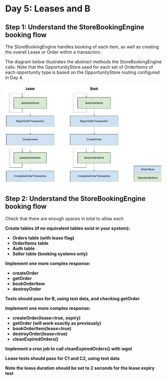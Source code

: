 # Day 5: Leases and B

## Step 1: Understand the StoreBookingEngine booking flow

The StoreBookingEngine handles booking of each item, as well as creating the overall Lease or Order within a transaction.

The diagram below illustrates the abstract methods the StoreBookingEngine calls. Note that the OpportunityStore used for each set of OrderItems of each opportunity type is based on the  OpportunityStore routing configured in Day 4.

![Methods called by the StoreBookingEngine](../../.gitbook/assets/openactive-tooling-flows.png)

## Step **2**: Understand the StoreBookingEngine booking flow

Check that there are enough spaces in total to allow each



**Create tables \(if no equivalent tables exist in your system\):**

* **Orders table \(with lease flag\)**
* **OrderItems table**
* **Auth table**
* **Seller table \(booking systems only\)**

**Implement one more complex response:**

* **createOrder**
* **getOrder**
* **bookOrderItem**
* **destroyOrder**

**Tests should pass for B, using test data, and checking getOrder**  


**Implement one more complex response:**

* **createOrder\(lease=true, expiry\)**
* **getOrder \(will work exactly as previously\)**
* **bookOrderItem\(lease=true\)**
* **destroyOrder\(lease=true\)**
* **cleanExpiredOrders\(\)**

**Implement a cron job to call cleanExpiredOrders\(\) with wget**  


**Lease tests should pass for C1 and C2, using test data**

**Note the lease duration should be set to 2 seconds for the lease expiry test**  


